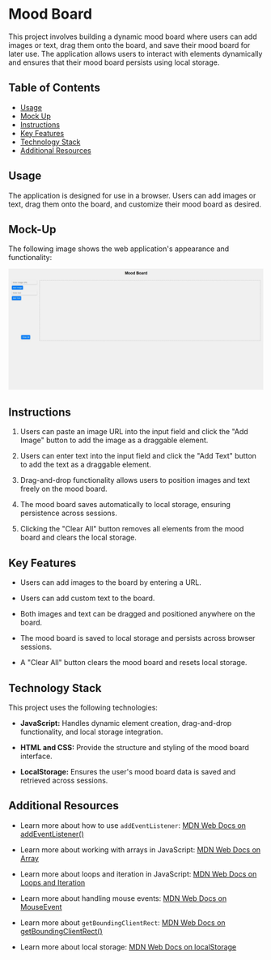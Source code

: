 # Mood Board

This project involves building a dynamic mood board where users can add images or text, drag them onto the board, and save their mood board for later use. The application allows users to interact with elements dynamically and ensures that their mood board persists using local storage.

## Table of Contents

- [Usage](#usage)
- [Mock Up](#mock-up)
- [Instructions](#instructions)
- [Key Features](#key-features)
- [Technology Stack](#technology-stack)
- [Additional Resources](#additional-resources)

## Usage

The application is designed for use in a browser. Users can add images or text, drag them onto the board, and customize their mood board as desired.

## Mock-Up

The following image shows the web application's appearance and functionality:

![Screenshot](./assets/images/scWebsite.jpg)

## Instructions

1. Users can paste an image URL into the input field and click the "Add Image" button to add the image as a draggable element.

2. Users can enter text into the input field and click the "Add Text" button to add the text as a draggable element.

3. Drag-and-drop functionality allows users to position images and text freely on the mood board.

4. The mood board saves automatically to local storage, ensuring persistence across sessions.

5. Clicking the "Clear All" button removes all elements from the mood board and clears the local storage.

## Key Features

* Users can add images to the board by entering a URL.

* Users can add custom text to the board.

* Both images and text can be dragged and positioned anywhere on the board.

* The mood board is saved to local storage and persists across browser sessions.

* A "Clear All" button clears the mood board and resets local storage.

## Technology Stack

This project uses the following technologies:

* **JavaScript:** Handles dynamic element creation, drag-and-drop functionality, and local storage integration.

* **HTML and CSS:** Provide the structure and styling of the mood board interface.

* **LocalStorage:** Ensures the user's mood board data is saved and retrieved across sessions.

## Additional Resources

* Learn more about how to use `addEventListener`: [MDN Web Docs on addEventListener()](https://developer.mozilla.org/en-US/docs/Web/API/EventTarget/addEventListener)

* Learn more about working with arrays in JavaScript: [MDN Web Docs on Array](https://developer.mozilla.org/en-US/docs/Web/JavaScript/Reference/Global_Objects/Array)

* Learn more about loops and iteration in JavaScript: [MDN Web Docs on Loops and Iteration](https://developer.mozilla.org/en-US/docs/Web/JavaScript/Guide/Loops_and_iteration)

* Learn more about handling mouse events: [MDN Web Docs on MouseEvent](https://developer.mozilla.org/en-US/docs/Web/API/MouseEvent)

* Learn more about `getBoundingClientRect`: [MDN Web Docs on getBoundingClientRect()](https://developer.mozilla.org/en-US/docs/Web/API/Element/getBoundingClientRect)

* Learn more about local storage: [MDN Web Docs on localStorage](https://developer.mozilla.org/en-US/docs/Web/API/Window/localStorage)
